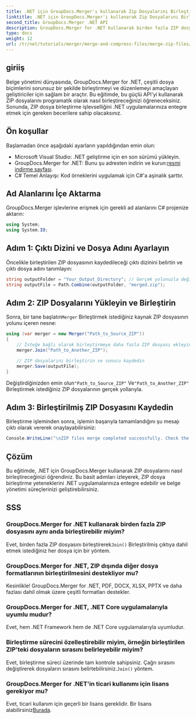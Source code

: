 ```yaml
---
title: .NET için GroupDocs.Merger'ı kullanarak Zip Dosyalarını Birleştirin
linktitle: .NET için GroupDocs.Merger'ı kullanarak Zip Dosyalarını Birleştirin
second_title: GroupDocs.Merger .NET API
description: GroupDocs.Merger for .NET kullanarak birden fazla ZIP dosyasını programatik olarak nasıl birleştireceğinizi keşfedin. Bu adım adım eğitim ön koşulları kapsar.
type: docs
weight: 12
url: /tr/net/tutorials/merger/merge-and-compress-files/merge-zip-files/
---
```

## giriiş

Belge yönetimi dünyasında, GroupDocs.Merger for .NET, çeşitli dosya biçimlerini sorunsuz bir şekilde birleştirmeyi ve düzenlemeyi amaçlayan geliştiriciler için sağlam bir araçtır. Bu eğitimde, bu güçlü API'yi kullanarak ZIP dosyalarını programatik olarak nasıl birleştireceğinizi öğreneceksiniz. Sonunda, ZIP dosya birleştirme işlevselliğini .NET uygulamalarınıza entegre etmek için gereken becerilere sahip olacaksınız.

## Ön koşullar

Başlamadan önce aşağıdaki ayarların yapıldığından emin olun:

- Microsoft Visual Studio: .NET geliştirme için en son sürümü yükleyin.
-  GroupDocs.Merger for .NET: Bunu şu adresten indirin ve kurun:[resmi indirme sayfası](https://releases.groupdocs.com/merger/net/).
- C# Temel Anlayışı: Kod örneklerini uygulamak için C#'a aşinalık şarttır.

## Ad Alanlarını İçe Aktarma

GroupDocs.Merger işlevlerine erişmek için gerekli ad alanlarını C# projenize aktarın:

```csharp
using System;
using System.IO;
```

## Adım 1: Çıktı Dizini ve Dosya Adını Ayarlayın

Öncelikle birleştirilen ZIP dosyasının kaydedileceği çıktı dizinini belirtin ve çıktı dosya adını tanımlayın:

```csharp
string outputFolder = "Your_Output_Directory"; // Gerçek yolunuzla değiştirin
string outputFile = Path.Combine(outputFolder, "merged.zip");
```

## Adım 2: ZIP Dosyalarını Yükleyin ve Birleştirin

 Sonra, bir tane başlatın`Merger` Birleştirmek istediğiniz kaynak ZIP dosyasının yolunu içeren nesne:

```csharp
using (var merger = new Merger("Path_to_Source_ZIP"))
{
    // İsteğe bağlı olarak birleştirmeye daha fazla ZIP dosyası ekleyin
    merger.Join("Path_to_Another_ZIP");

    // ZIP dosyalarını birleştirin ve sonucu kaydedin
    merger.Save(outputFile);
}
```

 Değiştirdiğinizden emin olun`"Path_to_Source_ZIP"` Ve`"Path_to_Another_ZIP"` Birleştirmek istediğiniz ZIP dosyalarının gerçek yollarıyla.

## Adım 3: Birleştirilmiş ZIP Dosyasını Kaydedin

Birleştirme işleminden sonra, işlemin başarıyla tamamlandığını şu mesajı çıktı olarak vererek onaylayabilirsiniz:

```csharp
Console.WriteLine("\nZIP files merge completed successfully. Check the output in {0}", outputFolder);
```

## Çözüm

Bu eğitimde, .NET için GroupDocs.Merger kullanarak ZIP dosyalarını nasıl birleştireceğinizi öğrendiniz. Bu basit adımları izleyerek, ZIP dosya birleştirme yeteneklerini .NET uygulamalarınıza entegre edebilir ve belge yönetimi süreçlerinizi geliştirebilirsiniz.

## SSS

### GroupDocs.Merger for .NET kullanarak birden fazla ZIP dosyasını aynı anda birleştirebilir miyim?

 Evet, birden fazla ZIP dosyasını birleştirerek`Join()` Birleştirilmiş çıktıya dahil etmek istediğiniz her dosya için bir yöntem.

### GroupDocs.Merger for .NET, ZIP dışında diğer dosya formatlarının birleştirilmesini destekliyor mu?

Kesinlikle! GroupDocs.Merger for .NET, PDF, DOCX, XLSX, PPTX ve daha fazlası dahil olmak üzere çeşitli formatları destekler.

### GroupDocs.Merger for .NET, .NET Core uygulamalarıyla uyumlu mudur?

Evet, hem .NET Framework hem de .NET Core uygulamalarıyla uyumludur.

### Birleştirme sürecini özelleştirebilir miyim, örneğin birleştirilen ZIP'teki dosyaların sırasını belirleyebilir miyim?

Evet, birleştirme süreci üzerinde tam kontrole sahipsiniz. Çağrı sırasını değiştirerek dosyaların sırasını belirtebilirsiniz.`Join()` yöntem.

### GroupDocs.Merger for .NET'in ticari kullanımı için lisans gerekiyor mu?

 Evet, ticari kullanım için geçerli bir lisans gereklidir. Bir lisans alabilirsiniz[Burada](https://purchase.groupdocs.com/buy).